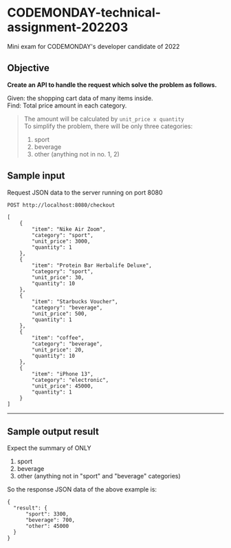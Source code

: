 # CODEMONDAY-technical-assignment-202203
Mini exam for CODEMONDAY's developer candidate of 2022

## Objective

**Create an API to handle the request which solve the problem as follows.**

Given: the shopping cart data of many items inside. \
Find: Total price amount in each category.
> The amount will be calculated by `unit_price x quantity`  
> To simplify the problem, there will be only three categories:  
> 1. sport
> 2. beverage
> 3. other (anything not in no. 1, 2)

## Sample input
Request JSON data to the server running on port 8080
```
POST http://localhost:8080/checkout

[
    {
        "item": "Nike Air Zoom",
        "category": "sport",
        "unit_price": 3000,
        "quantity": 1
    },
    {
        "item": "Protein Bar Herbalife Deluxe",
        "category": "sport",
        "unit_price": 30,
        "quantity": 10
    },
    {
        "item": "Starbucks Voucher",
        "category": "beverage",
        "unit_price": 500,
        "quantity": 1
    },
    {
        "item": "coffee",
        "category": "beverage",
        "unit_price": 20,
        "quantity": 10
    },
    {
        "item": "iPhone 13",
        "category": "electronic",
        "unit_price": 45000,
        "quantity": 1
    }
]
```
---

## Sample output result
Expect the summary of ONLY
1. sport
2. beverage
3. other (anything not in "sport" and "beverage" categories)

So the response JSON data of the above example is:
```
{
  "result": {
      "sport": 3300,
      "beverage": 700,
      "other": 45000
  }
}
```
